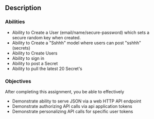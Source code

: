 Description
-----------

### Abilities

-	Ability to Create a User (email/name/secure-password) which sets a secure random key when created.
-	Ability to Create a "Sshhh" model where users can post "sshhh" (secrets)
-	Ability to Create Users
-	Ability to sign in
-	Ability to post a Secret
-	Ability to pull the latest 20 Secret's

### Objectives

After completing this assignment, you be able to effectively

-	Demonstrate ability to serve JSON via a web HTTP API endpoint
-	Demonstrate authorizing API calls via api application tokens
-	Demonstrate personalizing API calls for specific user tokens
